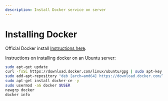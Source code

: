 ```yaml
---
description: Install Docker service on server
---
```


# Installing Docker

Official Docker install [Instructions here](https://docs.docker.com/config/daemon/systemd/).

Instructions on installing docker on an Ubuntu server:

```bash
sudo apt-get update
curl -fsSL https://download.docker.com/linux/ubuntu/gpg | sudo apt-key add -
sudo add-apt-repository "deb [arch=amd64] https://download.docker.com/linux/ubuntu focal stable"
sudo apt-get install docker-ce -y
sudo usermod -aG docker $USER
newgrp docker
docker info
```
